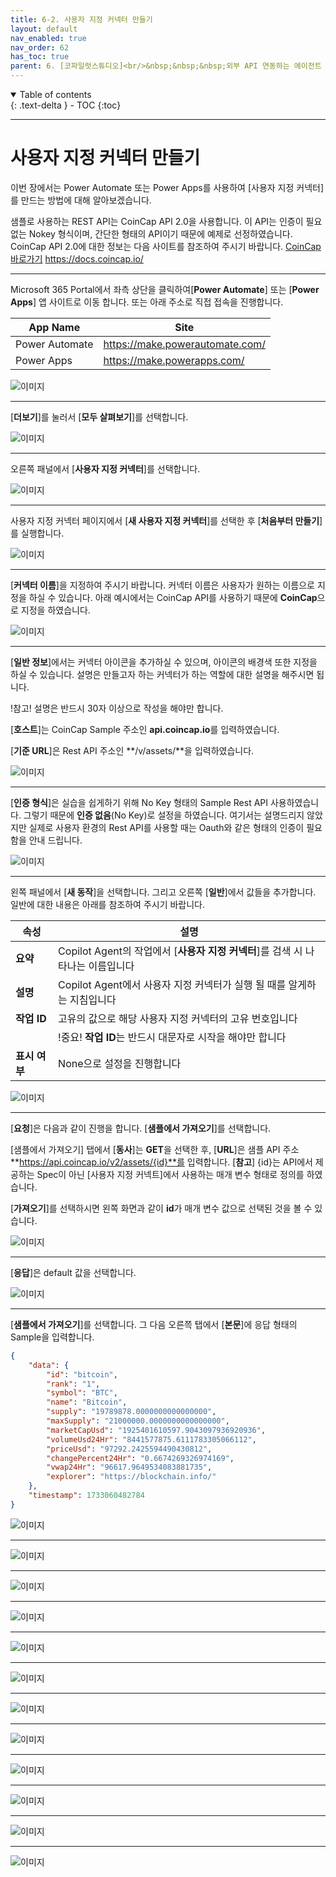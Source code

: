 ```yaml
---
title: 6-2. 사용자 지정 커넥터 만들기
layout: default
nav_enabled: true
nav_order: 62
has_toc: true
parent: 6. [코파일럿스튜디오]<br/>&nbsp;&nbsp;&nbsp;외부 API 연동하는 에이전트
---
```


<details open markdown="block">
  <summary>
    Table of contents
  </summary>
  {: .text-delta }
- TOC
{:toc}
</details>

---

# 사용자 지정 커넥터 만들기

이번 장에서는 Power Automate 또는 Power Apps를 사용하여 [사용자 지정 커넥터]를 만드는 방법에 대해 알아보겠습니다.

샘플로 사용하는 REST API는 CoinCap API 2.0을 사용합니다. 이 API는 인증이 필요 없는 Nokey 형식이며, 간단한 형태의 API이기 때문에 예제로 선정하였습니다.
CoinCap API 2.0에 대한 정보는 다음 사이트를 참조하여 주시기 바랍니다.
[CoinCap 바로가기](https://docs.coincap.io/ "CoinCap API 바로가기") https://docs.coincap.io/

---

Microsoft 365 Portal에서 좌측 상단을 클릭하여[**Power Automate**] 또는 [**Power Apps**] 앱 사이트로 이동 합니다. 또는 아래 주소로 직접 접속을 진행합니다.

|App Name|Site|
|---|---|
|Power Automate| https://make.powerautomate.com/|
|Power Apps| https://make.powerapps.com/|


![이미지](../assets/60/62_00.png)

---

[**더보기**]를 눌러서 [**모두 살펴보기**]를 선택합니다.

![이미지](../assets/60/62_01.png)

---

오른쪽 패널에서 [**사용자 지정 커넥터**]를 선택합니다.

![이미지](../assets/60/62_02.png)

---

사용자 지정 커넥터 페이지에서 [**새 사용자 지정 커넥터**]를 선택한 후 [**처음부터 만들기**]를 실행합니다.

![이미지](../assets/60/62_03.png)

---

[**커넥터 이름**]을 지정하여 주시기 바랍니다. 커넥터 이름은 사용자가 원하는 이름으로 지정을 하실 수 있습니다. 아래 예시에서는 CoinCap API를 사용하기 때문에 **CoinCap**으로 지정을 하였습니다.

![이미지](../assets/60/62_04.png)

---

[**일반 정보**]에서는 커넥터 아이콘을 추가하실 수 있으며, 아이콘의 배경색 또한 지정을 하실 수 있습니다. 설명은 만들고자 하는 커넥터가 하는 역할에 대한 설명을 해주시면 됩니다.

!참고! 설명은 반드시 30자 이상으로 작성을 해야만 합니다.

[**호스트**]는 CoinCap Sample 주소인 **api.coincap.io**를 입력하였습니다.

[**기준 URL**]은 Rest API 주소인 **/v/assets/**을 입력하였습니다. 

![이미지](../assets/60/62_05.png)

---

[**인증 형식**]은 실습을 쉽게하기 위해 No Key 형태의 Sample Rest API 사용하였습니다. 그렇기 때문에 **인증 없음**(No Key)로 설정을 하였습니다. 
여기서는 설명드리지 않았지만 실제로 사용자 환경의 Rest API를 사용할 때는 Oauth와 같은 형태의 인증이 필요함을 안내 드립니다.

![이미지](../assets/60/62_06.png)

---

왼쪽 패널에서 [**새 동작**]을 선택합니다. 그리고 오른쪽 [**일반**]에서 값들을 추가합니다. 일반에 대한 내용은 아래를 참조하여 주시기 바랍니다.

|속성|설명|
|---|---|
|**요약**| Copilot Agent의 작업에서 [**사용자 지정 커넥터**]를 검색 시 나타나는 이름입니다|
|**설명**| Copilot Agent에서 사용자 지정 커넥터가 실행 될 때를 알게하는 지침입니다|
|**작업 ID**| 고유의 값으로 해당 사용자 지정 커넥터의 고유 번호입니다|
||!중요! **작업 ID**는 반드시 대문자로 시작을 해야만 합니다|
|**표시 여부**| None으로 설정을 진행합니다|

![이미지](../assets/60/62_07.png)

---

[**요청**]은 다음과 같이 진행을 합니다. [**샘플에서 가져오기**]를 선택합니다.

[샘플에서 가져오기] 탭에서 [**동사**]는 **GET**을 선택한 후, [**URL**]은 샘플 API 주소 **https://api.coincap.io/v2/assets/{id}**를 입력합니다.
[**참고**] {id}는 API에서 제공하는 Spec이 아닌 [사용자 지정 커넥트]에서 사용하는 매개 변수 형태로 정의를 하였습니다.

[**가져오기**]를 선택하시면 왼쪽 화면과 같이 **id**가 매개 변수 값으로 선택된 것을 볼 수 있습니다.

![이미지](../assets/60/62_09.png)

---

[**응답**]은 default 값을 선택합니다.

![이미지](../assets/60/62_10.png)

---

[**샘플에서 가져오기**]를 선택합니다. 그 다음 오른쯕 탭에서 [**본문**]에 응답 형태의 Sample을 입력합니다.

``` json
{
    "data": {
        "id": "bitcoin",
        "rank": "1",
        "symbol": "BTC",
        "name": "Bitcoin",
        "supply": "19789878.0000000000000000",
        "maxSupply": "21000000.0000000000000000",
        "marketCapUsd": "1925401610597.9043097936920936",
        "volumeUsd24Hr": "8441577875.6111783305066112",
        "priceUsd": "97292.2425594490430812",
        "changePercent24Hr": "0.6674269326974169",
        "vwap24Hr": "96617.9649534083881735",
        "explorer": "https://blockchain.info/"
    },
    "timestamp": 1733060482784
}
```

![이미지](../assets/60/62_12.png)

---

![이미지](../assets/60/62_13.png)

---

![이미지](../assets/60/62_14.png)

---

![이미지](../assets/60/62_15.png)

---

![이미지](../assets/60/62_16.png)

---

![이미지](../assets/60/62_17.png)

---

![이미지](../assets/60/62_18.png)

---

![이미지](../assets/60/62_19.png)

---

![이미지](../assets/60/62_20.png)

---

![이미지](../assets/60/62_21.png)

---

![이미지](../assets/60/62_22.png)

---

![이미지](../assets/60/62_23.png)
